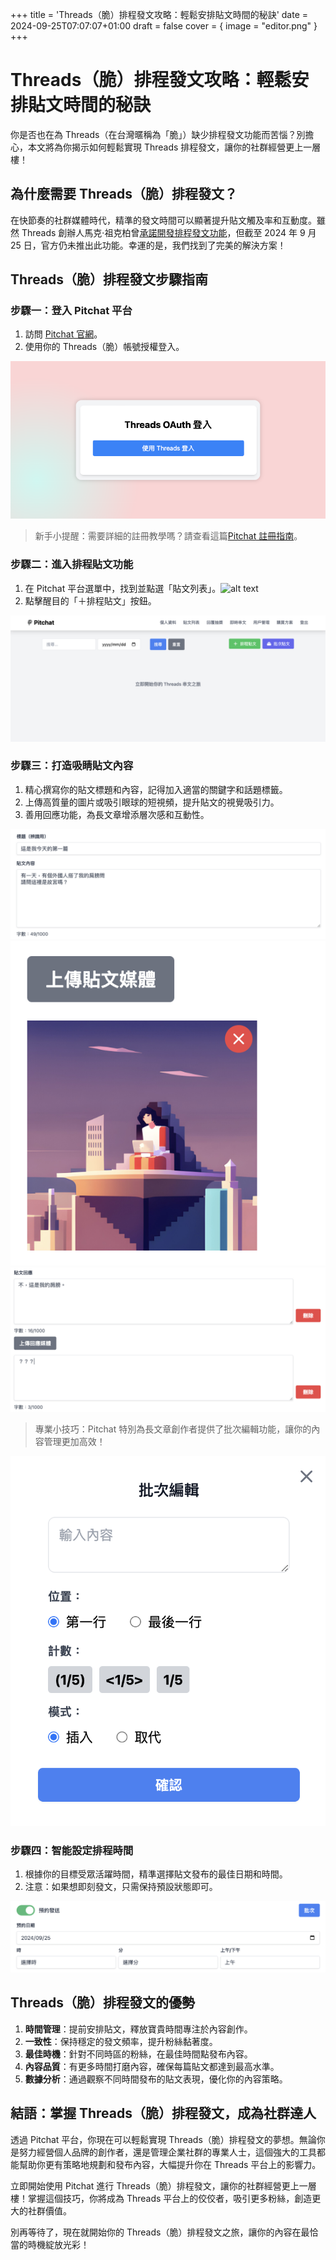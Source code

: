 +++
title = 'Threads（脆）排程發文攻略：輕鬆安排貼文時間的秘訣'
date = 2024-09-25T07:07:07+01:00
draft = false
cover = { image = "editor.png" }
+++
# Threads（脆）排程發文攻略：輕鬆安排貼文時間的秘訣

你是否也在為 Threads（在台灣暱稱為「脆」）缺少排程發文功能而苦惱？別擔心，本文將為你揭示如何輕鬆實現 Threads 排程發文，讓你的社群經營更上一層樓！

## 為什麼需要 Threads（脆）排程發文？

在快節奏的社群媒體時代，精準的發文時間可以顯著提升貼文觸及率和互動度。雖然 Threads 創辦人馬克·祖克柏曾[承諾開發排程發文功能](https://www.threads.net/@zuck/post/C-srcchPpp7)，但截至 2024 年 9 月 25 日，官方仍未推出此功能。幸運的是，我們找到了完美的解決方案！

## Threads（脆）排程發文步驟指南

### 步驟一：登入 Pitchat 平台

1. 訪問 [Pitchat 官網](https://pitchat.co)。
2. 使用你的 Threads（脆）帳號授權登入。

![Threads（脆）授權登入 Pitchat](register2.png)

> 新手小提醒：需要詳細的註冊教學嗎？請查看這篇[Pitchat 註冊指南](https://blog.pitchat.co/posts/how-to-register-pithcat/)。

### 步驟二：進入排程貼文功能

1. 在 Pitchat 平台選單中，找到並點選「貼文列表」。![alt text](<Screenshot 2024-09-25 at 3.48.04 PM.png>)
2. 點擊醒目的「＋排程貼文」按鈕。

![Threads（脆）排程貼文列表](posts.png)

### 步驟三：打造吸睛貼文內容

1. 精心撰寫你的貼文標題和內容，記得加入適當的關鍵字和話題標籤。
2. 上傳高質量的圖片或吸引眼球的短視頻，提升貼文的視覺吸引力。
3. 善用回應功能，為長文章增添層次感和互動性。

![Threads（脆）貼文編輯器 - 文字內容](content.png)
![Threads（脆）貼文編輯器 - 媒體上傳](upload.png)
![Threads（脆）貼文編輯器 - 回應功能](replies.png)

> 專業小技巧：Pitchat 特別為長文章創作者提供了批次編輯功能，讓你的內容管理更加高效！

![Threads（脆）貼文編輯器 - 批次編輯](batch-editor.png)

### 步驟四：智能設定排程時間

1. 根據你的目標受眾活躍時間，精準選擇貼文發布的最佳日期和時間。
2. 注意：如果想即刻發文，只需保持預設狀態即可。

![Threads（脆）貼文編輯器 - 排程時間設定](scheduled.png)

## Threads（脆）排程發文的優勢

1. **時間管理**：提前安排貼文，釋放寶貴時間專注於內容創作。
2. **一致性**：保持穩定的發文頻率，提升粉絲黏著度。
3. **最佳時機**：針對不同時區的粉絲，在最佳時間點發布內容。
4. **內容品質**：有更多時間打磨內容，確保每篇貼文都達到最高水準。
5. **數據分析**：通過觀察不同時間發布的貼文表現，優化你的內容策略。

## 結語：掌握 Threads（脆）排程發文，成為社群達人

透過 Pitchat 平台，你現在可以輕鬆實現 Threads（脆）排程發文的夢想。無論你是努力經營個人品牌的創作者，還是管理企業社群的專業人士，這個強大的工具都能幫助你更有策略地規劃和發布內容，大幅提升你在 Threads 平台上的影響力。

立即開始使用 Pitchat 進行 Threads（脆）排程發文，讓你的社群經營更上一層樓！掌握這個技巧，你將成為 Threads 平台上的佼佼者，吸引更多粉絲，創造更大的社群價值。

別再等待了，現在就開始你的 Threads（脆）排程發文之旅，讓你的內容在最恰當的時機綻放光彩！